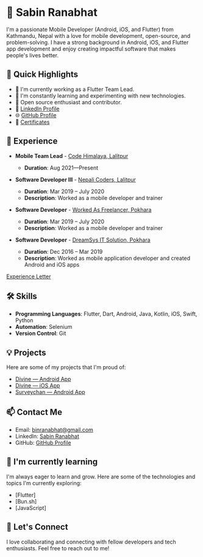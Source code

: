 # 👋 Sabin Ranabhat


I'm a passionate Mobile Developer (Android, iOS, and Flutter) from Kathmandu, Nepal with a love for mobile development, open-source, and problem-solving. I have a strong background in Android, iOS, and Flutter app development and enjoy creating impactful software that makes people's lives better.

## 🚀 Quick Highlights

- 🔭 I'm currently working as a Flutter Team Lead.
- 🌱 I'm constantly learning and experimenting with new technologies.
- 🌟 Open source enthusiast and contributor.
- 💼 [LinkedIn Profile]([https://www.linkedin.com/in/sabinranabhat](https://www.linkedin.com/in/sawin0/))
- 🌐 [GitHub Profile](https://github.com/sawin0)
- 📜 [Certificates](http://bit.ly/sabinCertificates)

## 💼 Experience

- **Mobile Team Lead** - [Code Himalaya, Lalitpur](#)
  - **Duration**: Aug 2021—Present

- **Software Developer III** - [Nepali Coders, Lalitpur](#)
  - **Duration**: Mar 2019 – July 2020
  - **Description**: Worked as a mobile developer and trainer

- **Software Developer** - [Worked As Freelancer, Pokhara](#)
  - **Duration**: Mar 2019 – July 2020
  - **Description**: Worked as a mobile developer and trainer

- **Software Developer** - [DreamSys IT Solution, Pokhara](#)
  - **Duration**: Dec 2016 – Mar 2019
  - **Description**: Worked as mobile application developer and created Android and iOS apps
  
[Experience Letter](https://bit.ly/experienceLetter)

## 🛠️ Skills

- **Programming Languages**: Flutter, Dart, Android, Java, Kotlin, iOS, Swift, Python
- **Automation**: Selenium
- **Version Control**: Git

## 💡 Projects

Here are some of my projects that I'm proud of:

- [Divine — Android App](http://bit.ly/divineAndroidApp)
- [Divine — iOS App](http://bit.ly/DivineiOSApp)
- [Surveychan — Android App](http://bit.ly/SurveychanApp)

## 📫 Contact Me

- Email: binranabhat@gmail.com
- LinkedIn: [Sabin Ranabhat](https://www.linkedin.com/in/sawin0/)
- GitHub: [GitHub Profile](https://github.com/sawin0)

## 🌱 I'm currently learning

I'm always eager to learn and grow. Here are some of the technologies and topics I'm currently exploring:

- [Flutter]
- [Bun.sh]
- [JavaScript]

## 🤝 Let's Connect

I love collaborating and connecting with fellow developers and tech enthusiasts. Feel free to reach out to me!
